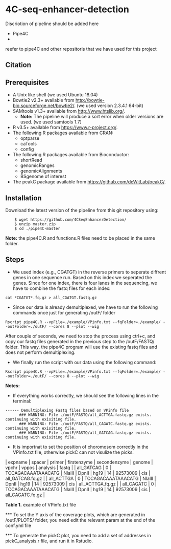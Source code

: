 # 4C-seq-enhancer-detection

Discriotion of pipeline should be added here 

- Pipe4C 
- 

reefer to pipe4C and other repositoris that we have used for this project

## Citation


## Prerequisites

- A Unix like shell (we used Ubuntu 18.04)
- Bowtie2 v2.3+ available from http://bowtie-bio.sourceforge.net/bowtie2/.  (we used version 2.3.4.1 64-bit)
- SAMtools v1.3+ available from http://www.htslib.org/. 
   - **Note:** The pipeline will produce a sort error when older versions are used. (we used samtools 1.7)
- R v3.5+ available from https://www.r-project.org/.
- The following R packages available from CRAN:
  - optparse
  - caTools
  - config
- The following R packages available from Bioconductor:
  - shortRead
  - genomicRanges
  - genomicAlignments
  - BSgenome of interest
- The peakC package available from https://github.com/deWitLab/peakC/.

## Installation

Download the latest version of the pipeline from this git repository using:

```
    $ wget https://github.com/4CSeqEnhancerDetection/
    $ unzip master.zip
    $ cd ./pipe4C-master
```
**Note:** the pipe4C.R and functions.R files need to be placed in the same folder. 


## Steps

- We used index (e.g., CGATGT) in the reverse primers to seperate diffrent genes in one sequence run. Based on this index we seperated the genes. Since for one index, there is four lanes in the sequencing, we have to combine the fastq files for each index:

```
cat *CGATGT*.fq.gz > all_CGATGT.fastq.gz
```

- Since our data is already demultiplexed, we have to run the following commands once just for generating /outF/ folder

```
Rscript pipe4C.R --vpFile=./example/VPinfo.txt --fqFolder=./example/ --outFolder=./outF/ --cores 8 --plot --wig
```

After couple of seconds, we need to stop the process using ctrl+c, and copy our fastq files generated in the previous step to the /outF/FASTQ/ folder. This way, the pipe4C program will use the existing fastq files and does not perform demultiplexing. 

- We finally run the script with our data using the following command:  

```
Rscript pipe4C.R --vpFile=./example/VPinfo.txt --fqFolder=./example/ --outFolder=./outF/ --cores 8 --plot --wig
```

**Notes:** 

- If everything works correctly, we should see the following lines in the terminal: 

```
------ Demultiplexing Fastq files based on VPinfo file
      ### WARNING: File ./outF/FASTQ/all_ACTTGA.fastq.gz exists. continuing with exisiting file.
      ### WARNING: File ./outF/FASTQ/all_CAGATC.fastq.gz exists. continuing with exisiting file.
      ### WARNING: File ./outF/FASTQ/all_GATCAG.fastq.gz exists. continuing with exisiting file.

```

- It is importnat to set the position of choromosom correctly in the VPinfo.txt file, otherwise pickC can not visulize the picks. 


| expname     | spacer | primer	            | firstenzyme 	| secondenzyme	| genome	| vpchr	| vppos		| analysis | fastq 	      | 
| all_GATCAG  | 0		| TCCAGACAAATAAACATG	| NlaIII		   | DpnII		   | hg19	| 14		| 92573009	| cis	     | all_GATCAG.fq.gz |
| all_ACTTGA  | 0		| TCCAGACAAATAAACATG	| NlaIII		   | DpnII		   | hg19	| 14		| 92573009	| cis	     | all_ACTTGA.fq.gz |
| all_CAGATC  | 0		| TCCAGACAAATAAACATG	| NlaIII		   | DpnII		   | hg19	| 14		| 92573009	| cis		  | all_CAGATC.fq.gz |

**Table 1.** example of VPinfo.txt file


*** To set the Y axis of the coverage plots, which are generated in /outF/PLOTS/ folder, you need edit the relevant param at the end of the conf.yml file

*** To generate the pickC plot, you need to add a set of addresses in pickC_analysis.r file, and run it in Rstudio.



